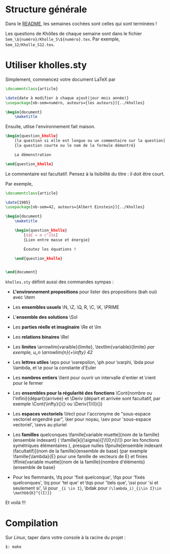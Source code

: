 # Structure générale

Dans le [README](README.md), les semaines cochées sont celles qui sont terminées !

Les questions de Khôlles de chaque semaine sont dans le fichier `Sem_\${numéro}/Kholle_S\${numéro}.tex`. Par exemple, `Sem_12/Kholle_S12.tex`.

# Utiliser kholles.sty

Simplement, commencez votre document LaTeX par

```latex
\documentclass{article}

\date{date à modifier à chaque ajout(jour mois année)}
\usepackage[nb-sem=numéro, auteurs={les auteurs}]{../kholles}

\begin{document}
    \maketitle
```

Ensuite, utlise l'environnement fait maison.

```latex
\begin{question_kholle}
    [la question si elle est longue ou un commentaire sur la question]
    {la question courte ou le nom de la formule démontré}

    La démonstration

\end{question_kholle}
```

Le commentaire est facultatif. Pensez à la lisibilité du titre : il doit être court.

Par exemple,

```latex
\documentclass{article}

\date{1905}
\usepackage[nb-sem=42, auteurs={Albert Einstein}]{../kholles}

\begin{document}
    \maketitle

    \begin{question_kholle}
        [$$E = m c^2$$]
        {Lien entre masse et énergie}

        Écoutez les équations !

    \end{question_kholle}


\end{document}
```

`kholles.sty` définit aussi des commandes sympas :

- **L'environnement propositions** pour lister des propositions (bah oui) avec \item

- Les **ensembles usuels** \N, \Z, \Q, R, \C, \K, \PRIME

- L'**ensemble des solutions** \Sol

- Les **parties réelle et imaginaire** \Re et \Im

- Les **relations binaires** \Rel

- Les **limites** \arrowlim{varaible}{limite}, \textlim{variable}{limite} *par exemple, u_n \arrowlim{n}{+\infty} 42*

- Les **lettres utiles** \eps pour \varepsilon, \ph pour \varphi, \bda pour \lambda, et \e pour la constante d'Euler

- Les **nombres entiers** \lient pour ouvrir un intervalle d'entier et \rient pour le fermer

- Les **ensembles pour la régularité des fonctions** \Cont{nombre ou l'infini}{départ}{arrivée} et \Deriv (départ et arrivée sont facultatif, par exemple \Cont{\infty}{}{} ou \Deriv{1}{I}{})

- Les **espaces vectoriels** \Vect pour l'accronyme de "sous-espace vectoriel engendré par", \ker pour noyau, \sev pour 'sous-espace vectoriel', \sevs au pluriel

- Les **familles** quelconques \famille[variable muette]{nom de la famille}{ensemble indexant} ( \famille[k]{\sigma}{[\\![0;n]\\!]} por les fonctions symétriques élémentaires ), presque nulles \fpnulle[ensemble indexant (facultatif)]{nom de la famille}{ensemble de base} (par exemple \famille{\lambda}{E} pour une famille de vecteurs de E) et finies \ffinie[variable muette]{nom de la famille}{nombre d'éléments}{ensemble de base}

- Pour les flemmards, \fq pour 'fixé quelconque', \fqs pour 'fixés quelconques', \tq pour 'tel que' et \tqs pour '\tels que', \ssi pour 'si et seulement si', \ii pour `_{i \in I}`, \bdak pour `(\lambda_i)_{i\in I}\in \mathbb{K}^{(I)}}`

Et voilà !!!

# Compilation

Sur *Linux*, taper dans votre console à la racine du projet :

```shell
$: make
```
